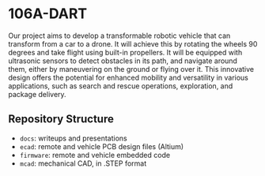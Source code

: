 # 106A-DART

Our project aims to develop a transformable robotic vehicle that can transform from a car to a drone. It will achieve this by rotating the wheels 90 degrees and take flight using built-in propellers. It will be equipped with ultrasonic sensors to detect obstacles in its path, and navigate around them, either by maneuvering on the ground or flying over it. This innovative design offers the potential for enhanced mobility and versatility in various applications, such as search and rescue operations, exploration, and package delivery. 

## Repository Structure
- `docs`: writeups and presentations
- `ecad`: remote and vehicle PCB design files (Altium)
- `firmware`: remote and vehicle embedded code
- `mcad`: mechanical CAD, in .STEP format